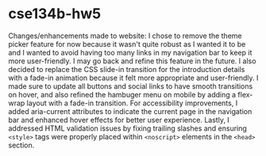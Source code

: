 # cse134b-hw5

Changes/enhancements made to website:
I chose to remove the theme picker feature for now because it wasn't quite robust as I wanted it to be and I wanted to avoid having too many links in my navigation bar to keep it more user-friendly. I may go back and refine this feature in the future. I also decided to replace the CSS slide-in transition for the introduction details with a fade-in animation because it felt more appropriate and user-friendly. I made sure to update all buttons and social links to have smooth transitions on hover, and also refined the hambuger menu on mobile by adding a flex-wrap layout with a fade-in transition. For accessibility improvements, I added aria-current attributes to indicate the current page in the navigation bar and enhanced hover effects for better user experience. Lastly, I addressed HTML validation issues by fixing trailing slashes and ensuring `<style>` tags were properly placed within `<noscript>` elements in the `<head>` section.
